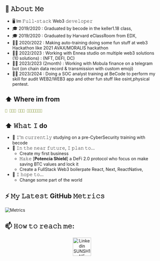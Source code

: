 

## 💬 𝙰𝚋𝚘𝚞𝚝 𝙼𝚎 
- 🖥 Im 𝙵𝚞𝚕𝚕-𝚜𝚝𝚊𝚌𝚔 Web3 𝚍𝚎𝚟𝚎𝚕𝚘𝚙𝚎𝚛
- 🎓 2019/2020 : Graduated by becode in the keller1.18 class,
- 🎓 2019/2020 : Graduated by Harvard eClassRoom from EDX,
- 👨‍💻 2020/2022 : Making auto-training doing some fun stuff at web3 Hackathon like 2021 AVAX/MORALIS hackathon
- 👨‍💻 2022/2023 : Working with Ennea studio on multiple web3 solutions (10 solutions) : (NFT, DEFI, DC)
- 👨‍💻 2023/2023 (2month) : Working with Mobula finance on a telegram bot (on chain data record & transmission with custom emoji)
- 👨‍💻 2023/2024 : Doing a SOC analyst training at BeCode to perform my skill for audit WEB2/WEB3 app and other fun stuff like osint,physical pentest.


## ⬆ Where im from

```yaml
🧿 🧿🧿🧿 🧿🧿🧿 🧿🧿🧿🧿🧿🧿🧿
```

## ⬆ 𝚆𝚑𝚊𝚝 𝙸 do

- 🔨 𝙸'𝚖 𝚌𝚞𝚛𝚛𝚎𝚗𝚝𝚕𝚢 studying on a pre-CyberSecurity training with becode
- 🎯 𝙸𝚗 𝚝𝚑𝚎 𝚗𝚎𝚊𝚛 𝚏𝚞𝚝𝚞𝚛𝚎, 𝙸 𝚙𝚕𝚊𝚗 𝚝𝚘...
	- Create my first business
	- 𝙼𝚊𝚔𝚎 [**Potencia Shield**] a DeFi 2.0 protocol who focus on make saving BTC values and lock it 
  	- Create a FullStack Web3 boilerpate React, Next, ReactNative,
- 🤞 𝙸 𝚑𝚘𝚙𝚎 𝚝𝚘...
	- Change some part of the world 

 
## ⚡ 𝙼𝚢 𝙻𝚊𝚝𝚎𝚜𝚝 GitHub 𝙼𝚎𝚝𝚛𝚒𝚌𝚜 
![Metrics](https://metrics.lecoq.io/jSUNSH1NEw?template=terminal&lines=1&isocalendar=1&habits=1&base=header%2C%20activity%2C%20community%2C%20repositories%2C%20metadata&base.indepth=false&base.hireable=false&base.skip=false&isocalendar=false&isocalendar.duration=half-year&lines=false&lines.sections=base&lines.repositories.limit=4&lines.history.limit=1&habits=false&habits.from=200&habits.days=14&habits.facts=true&habits.charts=false&habits.charts.type=classic&habits.trim=false&habits.languages.limit=8&habits.languages.threshold=0%25&config.timezone=Europe%2FBrussels&config.twemoji=true)


## 📫 𝙷𝚘𝚠 𝚝𝚘 𝚛𝚎𝚊𝚌𝚑 𝚖𝚎:
  
<p align="center">
  <a href="https://www.linkedin.com/in/joffrey-weertz/">
    <img src="https://raw.githubusercontent.com/Raymo111/Raymo111/master/socials/linkedin.png" alt="Linkedin SUNSH1NE" height="60em" align="center"/>
  </a>
  <a href= "https://twitter.com/JSUNSH1NEw"4
    <img src="https://raw.githubusercontent.com/Raymo111/Raymo111/master/socials/twitter.svg" alt="tweeter SUNSH1NE" height="60em" width="60em" align="center"/>
  </a>
</p>
	








